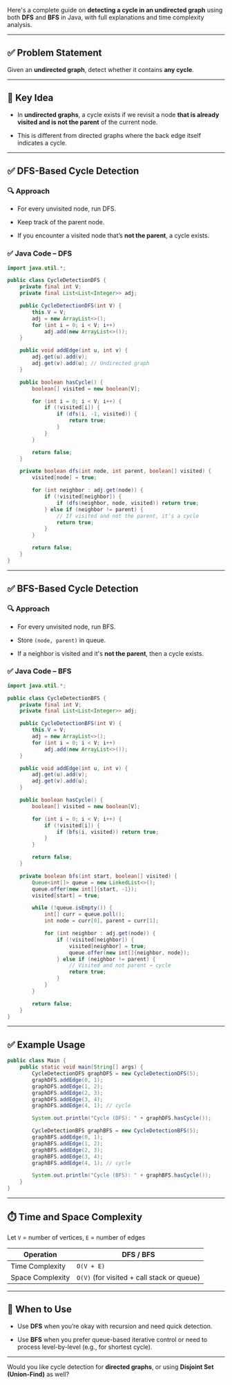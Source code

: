 Here's a complete guide on **detecting a cycle in an undirected graph** using both **DFS** and **BFS** in Java, with full explanations and time complexity analysis.

---

## ✅ Problem Statement

Given an **undirected graph**, detect whether it contains **any cycle**.

---

## 🧠 Key Idea

- In **undirected graphs**, a cycle exists if we revisit a node **that is already visited and is not the parent** of the current node.
    
- This is different from directed graphs where the back edge itself indicates a cycle.
    

---

## ✅ DFS-Based Cycle Detection

### 🔍 Approach

- For every unvisited node, run DFS.
    
- Keep track of the parent node.
    
- If you encounter a visited node that’s **not the parent**, a cycle exists.
    

### ✅ Java Code – DFS

```java
import java.util.*;

public class CycleDetectionDFS {
    private final int V;
    private final List<List<Integer>> adj;

    public CycleDetectionDFS(int V) {
        this.V = V;
        adj = new ArrayList<>();
        for (int i = 0; i < V; i++)
            adj.add(new ArrayList<>());
    }

    public void addEdge(int u, int v) {
        adj.get(u).add(v);
        adj.get(v).add(u); // Undirected graph
    }

    public boolean hasCycle() {
        boolean[] visited = new boolean[V];

        for (int i = 0; i < V; i++) {
            if (!visited[i]) {
                if (dfs(i, -1, visited)) {
                    return true;
                }
            }
        }

        return false;
    }

    private boolean dfs(int node, int parent, boolean[] visited) {
        visited[node] = true;

        for (int neighbor : adj.get(node)) {
            if (!visited[neighbor]) {
                if (dfs(neighbor, node, visited)) return true;
            } else if (neighbor != parent) {
                // If visited and not the parent, it's a cycle
                return true;
            }
        }

        return false;
    }
}
```

---

## ✅ BFS-Based Cycle Detection

### 🔍 Approach

- For every unvisited node, run BFS.
    
- Store `(node, parent)` in queue.
    
- If a neighbor is visited and it's **not the parent**, then a cycle exists.
    

### ✅ Java Code – BFS

```java
import java.util.*;

public class CycleDetectionBFS {
    private final int V;
    private final List<List<Integer>> adj;

    public CycleDetectionBFS(int V) {
        this.V = V;
        adj = new ArrayList<>();
        for (int i = 0; i < V; i++)
            adj.add(new ArrayList<>());
    }

    public void addEdge(int u, int v) {
        adj.get(u).add(v);
        adj.get(v).add(u);
    }

    public boolean hasCycle() {
        boolean[] visited = new boolean[V];

        for (int i = 0; i < V; i++) {
            if (!visited[i]) {
                if (bfs(i, visited)) return true;
            }
        }

        return false;
    }

    private boolean bfs(int start, boolean[] visited) {
        Queue<int[]> queue = new LinkedList<>();
        queue.offer(new int[]{start, -1});
        visited[start] = true;

        while (!queue.isEmpty()) {
            int[] curr = queue.poll();
            int node = curr[0], parent = curr[1];

            for (int neighbor : adj.get(node)) {
                if (!visited[neighbor]) {
                    visited[neighbor] = true;
                    queue.offer(new int[]{neighbor, node});
                } else if (neighbor != parent) {
                    // Visited and not parent → cycle
                    return true;
                }
            }
        }

        return false;
    }
}
```

---

## ✅ Example Usage

```java
public class Main {
    public static void main(String[] args) {
        CycleDetectionDFS graphDFS = new CycleDetectionDFS(5);
        graphDFS.addEdge(0, 1);
        graphDFS.addEdge(1, 2);
        graphDFS.addEdge(2, 3);
        graphDFS.addEdge(3, 4);
        graphDFS.addEdge(4, 1); // cycle

        System.out.println("Cycle (DFS): " + graphDFS.hasCycle());

        CycleDetectionBFS graphBFS = new CycleDetectionBFS(5);
        graphBFS.addEdge(0, 1);
        graphBFS.addEdge(1, 2);
        graphBFS.addEdge(2, 3);
        graphBFS.addEdge(3, 4);
        graphBFS.addEdge(4, 1); // cycle

        System.out.println("Cycle (BFS): " + graphBFS.hasCycle());
    }
}
```

---

## ⏱️ Time and Space Complexity

Let `V` = number of vertices, `E` = number of edges

|Operation|DFS / BFS|
|---|---|
|Time Complexity|`O(V + E)`|
|Space Complexity|`O(V)` (for visited + call stack or queue)|

---

## 🧠 When to Use

- Use **DFS** when you’re okay with recursion and need quick detection.
    
- Use **BFS** when you prefer queue-based iterative control or need to process level-by-level (e.g., for shortest cycle).
    

---

Would you like cycle detection for **directed graphs**, or using **Disjoint Set (Union-Find)** as well?